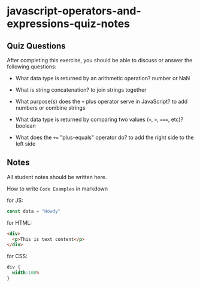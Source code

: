 # javascript-operators-and-expressions-quiz-notes

## Quiz Questions

After completing this exercise, you should be able to discuss or answer the following questions:

- What data type is returned by an arithmetic operation?
  number or NaN

- What is string concatenation?
  to join strings together

- What purpose(s) does the `+` plus operator serve in JavaScript?
  to add numbers or combine strings

- What data type is returned by comparing two values (`<`, `>`, `===`, etc)?
  boolean

- What does the `+=` "plus-equals" operator do?
  to add the right side to the left side

## Notes

All student notes should be written here.


How to write `Code Examples` in markdown

for JS:
```javascript
const data = "Howdy"
```

for HTML:
```html
<div>
  <p>This is text content</p>
</div>
```

for CSS:
```css
div {
  width:100%
}
```
